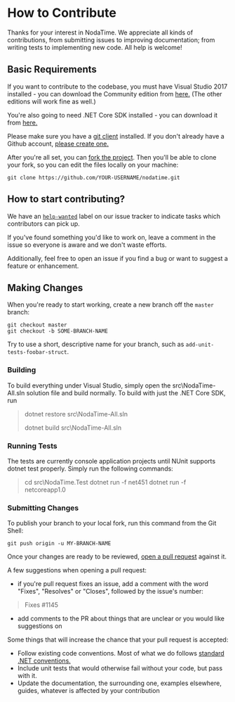 # How to Contribute

Thanks for your interest in NodaTime. We appreciate all kinds of contributions, from submitting issues to improving documentation; from writing tests to implementing new code. All help is welcome!

## Basic Requirements

If you want to contribute to the codebase, you must have Visual
Studio 2017 installed - you can download the Community edition from
[here.](https://www.visualstudio.com/en-us/downloads/download-visual-studio-vs.aspx) (The other editions will work fine as well.)

You're also going to need .NET Core SDK installed - you can download it from [here.](https://www.microsoft.com/net/download/)

Please make sure you have a [git client](https://git-scm.com/) installed. If you don't already have a Github account, [please create one.](https://github.com/signup/free)

After you're all set, you can [fork the project](https://help.github.com/articles/fork-a-repo). Then you'll be able to clone your fork, so you can edit the files locally on your machine:

`git clone https://github.com/YOUR-USERNAME/nodatime.git`

## How to start contributing?

We have an [`help-wanted`](https://github.com/nodatime/nodatime/labels/help%20wanted)
label on our issue tracker to indicate tasks which contributors can pick up.

If you've found something you'd like to work on, leave a comment in the issue
so everyone is aware and we don't waste efforts.

Additionally, feel free to open an issue if you find a bug or want to suggest a feature or enhancement.

## Making Changes

When you're ready to start working, create a new branch off the `master` branch:

```
git checkout master
git checkout -b SOME-BRANCH-NAME
```

Try to use a short, descriptive name for your branch, such as `add-unit-tests-foobar-struct`.

### Building

To build everything under Visual Studio, simply open the src\NodaTime-All.sln solution file and build normally. To build with just the .NET Core SDK, run

> dotnet restore src\NodaTime-All.sln
> 
> dotnet build src\NodaTime-All.sln

### Running Tests

The tests are currently console application projects until NUnit supports dotnet test properly. Simply run the following commands:

> cd src\NodaTime.Test
> dotnet run -f net451
> dotnet run -f netcoreapp1.0

### Submitting Changes

To publish your branch to your local fork, run this command from the Git Shell:

`git push origin -u MY-BRANCH-NAME`

Once your changes are ready to be reviewed, [open a pull request](https://help.github.com/articles/using-pull-requests) against it.

A few suggestions when opening a pull request:

 - if you're pull request fixes an issue, add a comment with the word "Fixes", "Resolves" or "Closes", followed by the issue's number:

>   Fixes #1145

 - add comments to the PR about things that are unclear or you would like
   suggestions on

Some things that will increase the chance that your pull request is accepted:

* Follow existing code conventions. Most of what we do follows [standard .NET
  conventions.](https://github.com/dotnet/corefx/blob/master/Documentation/coding-guidelines/coding-style.md)
* Include unit tests that would otherwise fail without your code, but pass with
  it.
* Update the documentation, the surrounding one, examples elsewhere, guides,
  whatever is affected by your contribution